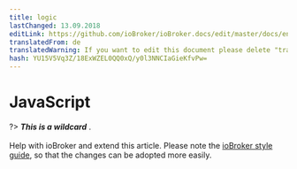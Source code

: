 ```yaml
---
title: logic
lastChanged: 13.09.2018
editLink: https://github.com/ioBroker/ioBroker.docs/edit/master/docs/en/logic/javascript.md
translatedFrom: de
translatedWarning: If you want to edit this document please delete "translatedFrom" field, elsewise this document will be translated automatically again
hash: YU15V5Vq3Z/18ExWZEL0QQ0xQ/y0l3NNCIaGieKfvPw=
---
```

# JavaScript
?> ***This is a wildcard*** . <br><br> Help with ioBroker and extend this article. Please note the [ioBroker style guide](community/styleguidedoc), so that the changes can be adopted more easily.